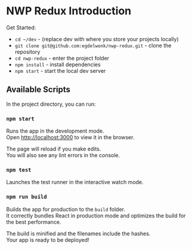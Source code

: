 # NWP Redux Introduction

Get Started:
- `cd ~/dev` - (replace dev with where you store your projects locally)
- `git clone git@github.com:egdelwonk/nwp-redux.git` - clone the repository
- `cd nwp-redux` - enter the project folder
- `npm install` - install dependencies
- `npm start` - start the local dev server


## Available Scripts

In the project directory, you can run:

### `npm start`

Runs the app in the development mode.<br>
Open [http://localhost:3000](http://localhost:3000) to view it in the browser.

The page will reload if you make edits.<br>
You will also see any lint errors in the console.

### `npm test`
Launches the test runner in the interactive watch mode.<br>

### `npm run build`

Builds the app for production to the `build` folder.<br>
It correctly bundles React in production mode and optimizes the build for the best performance.

The build is minified and the filenames include the hashes.<br>
Your app is ready to be deployed!
